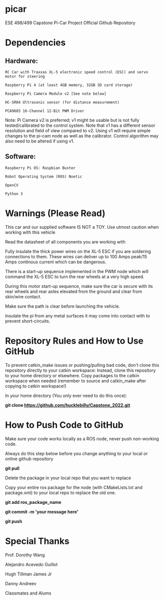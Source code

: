 # picar
ESE 498/499 Capstone Pi-Car Project Official Github Repository

# Dependencies
  
  ## Hardware: 
    
    RC Car with Traxxas XL-5 electronic speed control (ESC) and servo motor for steering
    
    Raspberry Pi 4 (at least 4GB memory, 32GB SD card storage)
    
    Raspberry Pi Camera Module v2 [See note below]
    
    HC-SR04 Ultrasonic sensor (for distance measurement)
    
    PCA9685 16-Channel 12-Bit PWM Driver
    
  
  
  Note: Pi Camera v2 is preferred; v1 might be usable but is not fully tested/calibrated to the control system.
    Note that v1 has a different sensor resolution and field of view compared to v2. 
    Using v1 will require simple changes to the pi-cam node as well as the calibrator.
    Control algorithm may also need to be altered if using v1. 
  
  
  
  ## Software:
    
    Raspberry Pi OS: Raspbian Buster
    
    Robot Operating System (ROS) Noetic
    
    OpenCV
    
    Python 3
    
# Warnings (Please Read)

  This car and our supplied software IS NOT a TOY. Use utmost caution when working with this vehicle
  
  Read the datasheet of all components you are working with 
  
  Fully insulate the thick power wires on the XL-5 ESC if you are soldering connections to them. These wires can deliver up to 100 Amps peak/15 Amps continous current which can be dangerous. 
  
  There is a start-up sequence implemented in the PWM node which will command the XL-5 ESC to turn the rear wheels at a very high speed.
  
  During this motor start-up sequence, make sure the car is secure with its rear wheels and rear axles elevated from the ground and clear from skin/wire contact. 
  
  Make sure the path is clear before launching the vehicle. 
  
  Insulate the pi from any metal surfaces it may come into contact with to prevent short-circuits. 



# Repository Rules and How to Use GitHub

To prevent catkin_make issues or pushing/pulling bad code, don't clone this repository directly to your catkin workspace: 
Instead, clone this repository to your home directory or elsewhere.
Copy packages to the catkin workspace when needed (remember to source and catkin_make after copying to catkin workspace!)

In your home directory (You only ever need to do this once): 

**git clone https://github.com/hucklebilly/Capstone_2022.git**



  # How to Push Code to GitHub

  Make sure your code works locally as a ROS node, never push non-working code.
  
  Always do this step below before you change anything to your local or online github repository

  **git pull**

  Delete the package in your local repo that you want to replace 

  Copy your entire ros package for the node (with CMakeLists.txt and package.xml) to your local repo to replace the old one.

  **git add ros_package_name**

  **git commit -m 'your message here'**

  **git push**



# Special Thanks
Prof. Dorothy Wang

Alejandro Acevedo Guillot

Hugh Tillman James Jr

Danny Andreev

Classmates and Alums

